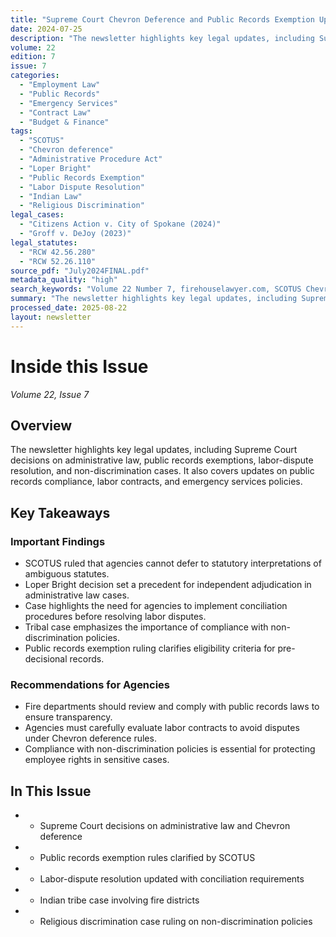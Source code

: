 ```yaml
---
title: "Supreme Court Chevron Deference and Public Records Exemption Updates"
date: 2024-07-25
description: "The newsletter highlights key legal updates, including Supreme Court decisions on administrative law, public records exemptions, labor-dispute resolution, and non-discrimination cases. It also covers updates on public records compliance, labor contracts, and emergency services policies."
volume: 22
edition: 7
issue: 7
categories:
  - "Employment Law"
  - "Public Records"
  - "Emergency Services"
  - "Contract Law"
  - "Budget & Finance"
tags:
  - "SCOTUS"
  - "Chevron deference"
  - "Administrative Procedure Act"
  - "Loper Bright"
  - "Public Records Exemption"
  - "Labor Dispute Resolution"
  - "Indian Law"
  - "Religious Discrimination"
legal_cases:
  - "Citizens Action v. City of Spokane (2024)"
  - "Groff v. DeJoy (2023)"
legal_statutes:
  - "RCW 42.56.280"
  - "RCW 52.26.110"
source_pdf: "July2024FINAL.pdf"
metadata_quality: "high"
search_keywords: "Volume 22 Number 7, firehouselawyer.com, SCOTUS Chevron deference, administrative law, Loper Bright, Citizens Action v. City of Spokane, public records exemption"
summary: "The newsletter highlights key legal updates, including Supreme Court decisions on administrative law, public records exemptions, labor-dispute resolution, and non-discrimination cases. It also covers updates on public records compliance, labor contracts, and emergency services policies."
processed_date: 2025-08-22
layout: newsletter
---
```


# Inside this Issue

*Volume 22, Issue 7*

## Overview

The newsletter highlights key legal updates, including Supreme Court decisions on administrative law, public records exemptions, labor-dispute resolution, and non-discrimination cases. It also covers updates on public records compliance, labor contracts, and emergency services policies.

## Key Takeaways

### Important Findings

- SCOTUS ruled that agencies cannot defer to statutory interpretations of ambiguous statutes.
- Loper Bright decision set a precedent for independent adjudication in administrative law cases.
- Case highlights the need for agencies to implement conciliation procedures before resolving labor disputes.
- Tribal case emphasizes the importance of compliance with non-discrimination policies.
- Public records exemption ruling clarifies eligibility criteria for pre-decisional records.

### Recommendations for Agencies

- Fire departments should review and comply with public records laws to ensure transparency.
- Agencies must carefully evaluate labor contracts to avoid disputes under Chevron deference rules.
- Compliance with non-discrimination policies is essential for protecting employee rights in sensitive cases.

## In This Issue

- - Supreme Court decisions on administrative law and Chevron deference
- - Public records exemption rules clarified by SCOTUS
- - Labor-dispute resolution updated with conciliation requirements
- - Indian tribe case involving fire districts
- - Religious discrimination case ruling on non-discrimination policies

